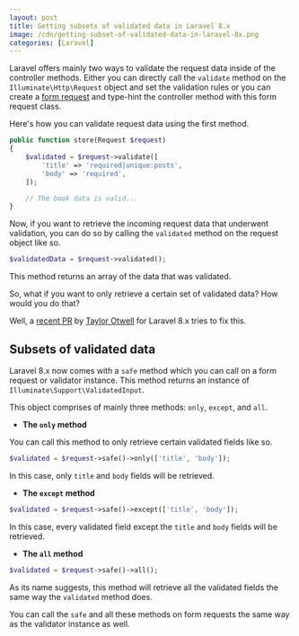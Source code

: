 ```yaml
---
layout: post
title: Getting subsets of validated data in Laravel 8.x
image: /cdn/getting-subset-of-validated-data-in-laravel-8x.png
categories: [Laravel]
---
```


Laravel offers mainly two ways to validate the request data inside of the controller methods. Either you can directly call the `validate` method on the `Illuminate\Http\Request` object and set the validation rules or you can create a [form request](https://laravel.com/docs/8.x/validation#form-request-validation) and type-hint the controller method with this form request class.

Here's how you can validate request data using the first method.

```php
public function store(Request $request)
{
    $validated = $request->validate([
        'title' => 'required|unique:posts',
        'body' => 'required',
    ]);

    // The book data is valid...
}
```

Now, if you want to retrieve the incoming request data that underwent validation, you can do so by calling the `validated` method on the request object like so.

```php
$validatedData = $request->validated();
```

This method returns an array of the data that was validated.

So, what if you want to only retrieve a certain set of validated data? How would you do that?

Well, a [recent PR](https://github.com/laravel/framework/pull/38366) by [Taylor Otwell](https://github.com/taylorotwell) for Laravel 8.x tries to fix this.

## Subsets of validated data

Laravel 8.x now comes with a `safe` method which you can call on a form request or validator instance. This method returns an instance of `Illuminate\Support\ValidatedInput`.

This object comprises of mainly three methods: `only`, `except`, and `all`.

- **The `only` method**

You can call this method to only retrieve certain validated fields like so.

```php
$validated = $request->safe()->only(['title', 'body']);
```

In this case, only `title` and `body` fields will be retrieved.

- **The `except` method**

```php
$validated = $request->safe()->except(['title', 'body']);
```

In this case, every validated field except the `title` and `body` fields will be retrieved.

- **The `all` method**

```php
$validated = $request->safe()->all();
```

As its name suggests, this method will retrieve all the validated fields the same way the `validated` method does.

You can call the `safe` and all these methods on form requests the same way as the validator instance as well.